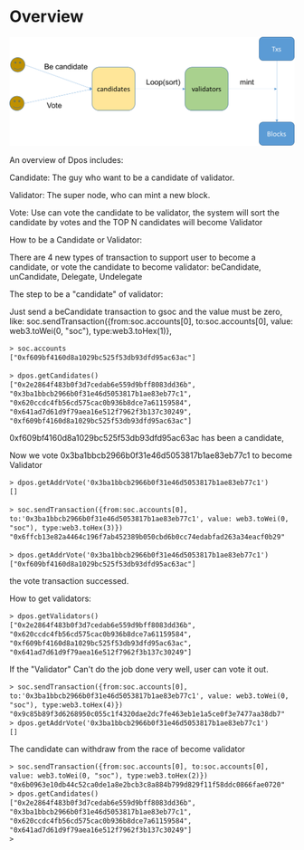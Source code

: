 # Overview

![overview](\imgs\dpos_overview.png)

An overview of Dpos includes:

Candidate: The guy who  want to be a candidate of validator.

Validator: The super node, who can mint a new block.

Vote: Use can vote the candidate to be validator, the system will sort the candidate by votes and the TOP N candidates will become Validator


How to be a Candidate or Validator:

There are 4 new types of transaction to support user to become a candidate, or vote the candidate to become validator:
beCandidate, unCandidate, Delegate, Undelegate

The step to be a "candidate" of validator:

Just send a beCandidate transaction to gsoc and the value must be zero, like:
soc.sendTransaction({from:soc.accounts[0], to:soc.accounts[0], value: web3.toWei(0, "soc"), type:web3.toHex(1)},

```
> soc.accounts
["0xf609bf4160d8a1029bc525f53db93dfd95ac63ac"]

> dpos.getCandidates()
["0x2e2864f483b0f3d7cedab6e559d9bff8083dd36b", "0x3ba1bbcb2966b0f31e46d5053817b1ae83eb77c1", "0x620ccdc4fb56cd575cac0b936b8dce7a61159584", "0x641ad7d61d9f79aea16e512f7962f3b137c30249", "0xf609bf4160d8a1029bc525f53db93dfd95ac63ac"]
```

0xf609bf4160d8a1029bc525f53db93dfd95ac63ac has been a candidate,

Now we vote 0x3ba1bbcb2966b0f31e46d5053817b1ae83eb77c1 to become Validator

```
> dpos.getAddrVote('0x3ba1bbcb2966b0f31e46d5053817b1ae83eb77c1')
[]

> soc.sendTransaction({from:soc.accounts[0], to:'0x3ba1bbcb2966b0f31e46d5053817b1ae83eb77c1', value: web3.toWei(0, "soc"), type:web3.toHex(3)})
"0x6ffcb13e82a4464c196f7ab452389b050cbd6b0cc74edabfad263a34eacf0b29"

> dpos.getAddrVote('0x3ba1bbcb2966b0f31e46d5053817b1ae83eb77c1')
["0xf609bf4160d8a1029bc525f53db93dfd95ac63ac"]

```

the vote transaction successed.

How to get validators:
```
> dpos.getValidators()
["0x2e2864f483b0f3d7cedab6e559d9bff8083dd36b", "0x620ccdc4fb56cd575cac0b936b8dce7a61159584", "0xf609bf4160d8a1029bc525f53db93dfd95ac63ac", "0x641ad7d61d9f79aea16e512f7962f3b137c30249"]
```

If the "Validator" Can't do the job done very well, user can vote it out.

```
> soc.sendTransaction({from:soc.accounts[0], to:'0x3ba1bbcb2966b0f31e46d5053817b1ae83eb77c1', value: web3.toWei(0, "soc"), type:web3.toHex(4)})
"0x9c85b89f3d6268950c055c1f4320dae2dc7fe463eb1e1a5ce0f3e7477aa38db7"
> dpos.getAddrVote('0x3ba1bbcb2966b0f31e46d5053817b1ae83eb77c1')
[]
```

The candidate can withdraw from the race of become validator

```
> soc.sendTransaction({from:soc.accounts[0], to:soc.accounts[0], value: web3.toWei(0, "soc"), type:web3.toHex(2)})
"0x6b0963e10db44c52ca0de1a8e2bcb3c8a884b799d829f11f58ddc0866fae0720"
> dpos.getCandidates()
["0x2e2864f483b0f3d7cedab6e559d9bff8083dd36b", "0x3ba1bbcb2966b0f31e46d5053817b1ae83eb77c1", "0x620ccdc4fb56cd575cac0b936b8dce7a61159584", "0x641ad7d61d9f79aea16e512f7962f3b137c30249"]
>
```

